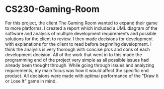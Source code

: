 # CS230-Gaming-Room

For this project, the client The Gaming Room wanted to expand their game to more platforms. I created a report which included a UML diagram of the software and analysis of multiple development requirements and possible solutions for the client to review. I then made decisions for development with explanations for the client to read before beginning development. I think the analysis is very thorough with concise pros and cons of each development decision. All of the work that went in to this made the programming end of the project very simple as all possible issues had already been thought through. While going through issues and analyzing requirements, my main focus was how it would affect the specific end product. All decisions were made with optimal performance of the "Draw It or Lose It" game in mind.
